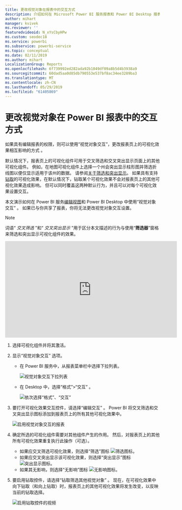 ```yaml
---
title: 更改视觉对象在报表中的交互方式
description: 介绍如何在 Microsoft Power BI 服务报表和 Power BI Desktop 报表中设置视觉对象交互的文档。
author: mihart
manager: kvivek
ms.reviewer: ''
featuredvideoid: N_xYsCbyHPw
ms.custom: seodec18
ms.service: powerbi
ms.subservice: powerbi-service
ms.topic: conceptual
ms.date: 02/11/2019
ms.author: mihart
LocalizationGroup: Reports
ms.openlocfilehash: 6f739992ed282ada92b1049df09a8b5d4b3938a9
ms.sourcegitcommit: 60dad5aa0d85db790553e537bf8ac34ee3289ba3
ms.translationtype: MT
ms.contentlocale: zh-CN
ms.lasthandoff: 05/29/2019
ms.locfileid: "61405869"
---
```

# <a name="change-how-visuals-interact-in-a-power-bi-report"></a>更改视觉对象在 Power BI 报表中的交互方式
如果具有编辑报表的权限，则可以使用“视觉对象交互”，更改报表页上的可视化效果相互影响的方式  。 

默认情况下，报表页上的可视化组件可用于交叉筛选和交叉突出显示页面上的其他可视化组件。
例如，在地图可视化组件上选择一个州会突出显示柱形图并筛选折线图以便仅显示适用于该州的数据。
请参阅[关于筛选和突出显示](power-bi-reports-filters-and-highlighting.md)。 如果具有支持[钻取](consumer/end-user-drill.md)的可视化效果，在默认情况下，钻取某个可视化效果不会对报表页上的其他可视化效果造成影响。 但可以同时覆盖这两种默认行为，并且可以对每个可视化效果设置交互。

本文演示如何在 Power BI 服务[编辑视图](service-interact-with-a-report-in-editing-view.md)和 Power BI Desktop 中使用“视觉对象交互”  。 如果已与你共享了报表，你将无法更改视觉对象交互设置。

> [!NOTE]
> 词语“ *交叉筛选* ”和“ *交叉突出显示* ”用于区分本文描述的行为与使用“**筛选器**”窗格来筛选和突出显示可视化组件的效果。  
> 
> 

<iframe width="560" height="315" src="https://www.youtube.com/embed/N_xYsCbyHPw?list=PL1N57mwBHtN0JFoKSR0n-tBkUJHeMP2cP" frameborder="0" allowfullscreen></iframe>

1. 选择可视化组件并将其激活。  
2. 显示“视觉对象交互”  选项。
    - 在 Power BI 服务中，从报表菜单栏中选择下拉列表。

       ![视觉对象交互下拉列表](media/service-reports-visual-interactions/power-bi-visual-interaction.png)

    - 在 Desktop 中，选择“格式”>“交互”  。

        ![依次选择“格式”、“交互”](media/service-reports-visual-interactions/pbi-visual-interaction-desktop.png)

3. 要打开可视化效果交互控件，请选择“编辑交互”  。 Power BI 将交叉筛选和交叉突出显示图标添加到报表页上的所有其他可视化效果中。
   
    ![启用视觉对象交互的报表](media/service-reports-visual-interactions/power-bi-icons-on.png)
3. 确定所选的可视化组件需要对其他组件产生的作用。  然后，对报表页上的其他所有可视化效果重复执行此操作（可选）。
   
   * 如果应交叉筛选可视化效果，则选择“筛选”图标 ![筛选图标](media/service-reports-visual-interactions/pbi-filter-icon-outlined.png)。 
   * 如果应交叉突出显示该可视化效果，则选择“突出显示”图标 ![突出显示图标](media/service-reports-visual-interactions/pbi-highlight-icon-outlined.png)。 
   * 如果其无影响，则选择“无影响”图标 ![无影响图标](media/service-reports-visual-interactions/pbi-noimpact-icon-outlined.png)。 

4. 要启用钻取控件，请选择“钻取筛选其他视觉对象”  。  现在，在可视化效果中向下钻取（和向上钻取）时，报表页上的其他可视化效果将发生改变，以反映当前的钻取选择。 

   ![启用钻取控件的视频](media/service-reports-visual-interactions/drill2.gif)

